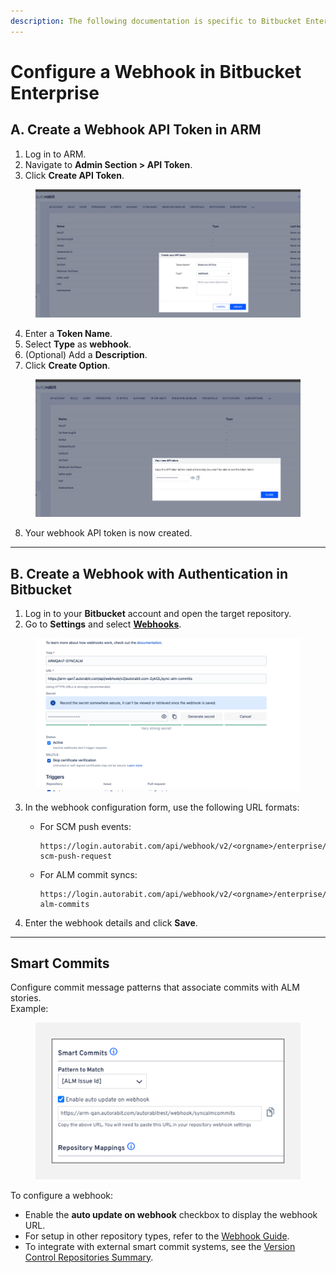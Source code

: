 ```yaml
---
description: The following documentation is specific to Bitbucket Enterprise customers.
---
```


# Configure a Webhook in Bitbucket Enterprise

## A. Create a Webhook API Token in ARM

1. Log in to ARM.
2. Navigate to **Admin Section > API Token**.
3. Click **Create API Token**.

<figure><img src="../../../../.gitbook/assets/image (985).png" alt="Create API Token screen in ARM"><figcaption></figcaption></figure>

4. Enter a **Token Name**.
5. Select **Type** as **webhook**.
6. (Optional) Add a **Description**.
7. Click **Create Option**.

<figure><img src="../../../../.gitbook/assets/image (986).png" alt="Webhook token details input screen in ARM"><figcaption></figcaption></figure>

8. Your webhook API token is now created.

***

## B. Create a Webhook with Authentication in Bitbucket

1. Log in to your **Bitbucket** account and open the target repository.
2. Go to **Settings** and select [**Webhooks**](https://knowledgebase.autorabit.com/product-guides/codescan/codescan-integration/webhooks).

<figure><img src="../../../../.gitbook/assets/image (988).png" alt="Bitbucket Webhooks configuration section"><figcaption></figcaption></figure>

3. In the webhook configuration form, use the following URL formats:
   *   For SCM push events:

       ```
       https://login.autorabit.com/api/webhook/v2/<orgname>/enterprise/trigger-scm-push-request
       ```
   *   For ALM commit syncs:

       ```
       https://login.autorabit.com/api/webhook/v2/<orgname>/enterprise/sync-alm-commits
       ```
4. Enter the webhook details and click **Save**.

***

## Smart Commits

Configure commit message patterns that associate commits with ALM stories.\
Example:

<figure><img src="../../../../.gitbook/assets/image (989).png" alt="Smart commit example and configuration options" width="563"><figcaption></figcaption></figure>

To configure a webhook:

* Enable the **auto update on webhook** checkbox to display the webhook URL.
* For setup in other repository types, refer to the [Webhook Guide](file://product-guides/arm/arm-features/webhooks).
* To integrate with external smart commit systems, see the [Version Control Repositories Summary](file://product-guides/arm/arm-features/version-control/introduction-to-version-control/version-control-repositories-summary).
